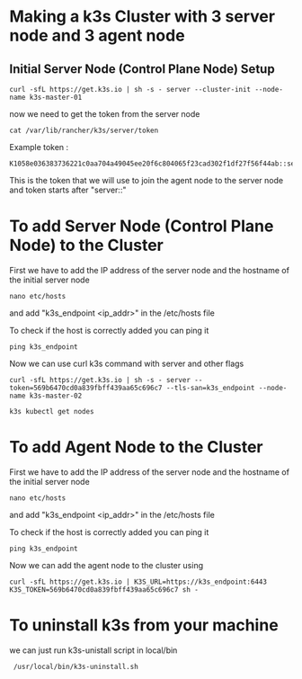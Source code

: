 # Making a k3s Cluster with 3 server node and 3 agent node

## Initial Server Node (Control Plane Node) Setup

```
curl -sfL https://get.k3s.io | sh -s - server --cluster-init --node-name k3s-master-01
```

now we need to get the token from the server node
```
cat /var/lib/rancher/k3s/server/token
```

Example token :  
```
K1058e036383736221c0aa704a49045ee20f6c804065f23cad302f1df27f56f44ab::server:0fe6fb37148f5439db7421523db09a3f 
```
This is the token that we will use to join the agent node to the server node and token starts after "server::"

# To add Server Node (Control Plane Node) to the Cluster

First we have to add the IP address of the server node and the hostname of the initial server node 
```
nano etc/hosts
```
and add "k3s_endpoint <ip_addr>" in the /etc/hosts file

To check if the host is correctly added you can ping it
```
ping k3s_endpoint
```

Now we can use curl k3s command with server and other flags 
```
curl -sfL https://get.k3s.io | sh -s - server --token=569b6470cd0a839fbff439aa65c696c7 --tls-san=k3s_endpoint --node-name k3s-master-02

k3s kubectl get nodes
```

# To add Agent Node to the Cluster

First we have to add the IP address of the server node and the hostname of the initial server node 
```
nano etc/hosts
```
and add "k3s_endpoint <ip_addr>" in the /etc/hosts file

To check if the host is correctly added you can ping it
```
ping k3s_endpoint
```

Now we can add the agent node to the cluster using
```
curl -sfL https://get.k3s.io | K3S_URL=https://k3s_endpoint:6443 K3S_TOKEN=569b6470cd0a839fbff439aa65c696c7 sh -
```



# To uninstall k3s from your machine 

we can just run k3s-unistall script in local/bin
```
 /usr/local/bin/k3s-uninstall.sh
```
